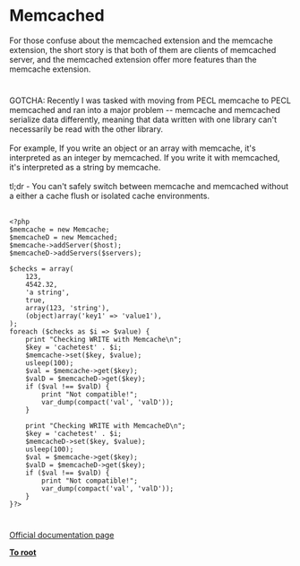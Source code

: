 # Memcached



For those confuse about the memcached extension and the memcache extension, the short story is that both of them are clients of memcached server, and the memcached extension offer more features than the memcache extension.  

#

GOTCHA: Recently I was tasked with moving from PECL memcache to PECL memcached and ran into a major problem -- memcache and memcached serialize data differently, meaning that data written with one library can&apos;t necessarily be read with the other library.<br><br>For example, If you write an object or an array with memcache, it&apos;s interpreted as an integer by memcached.  If you write it with memcached, it&apos;s interpreted as a string by memcache.<br><br>tl;dr - You can&apos;t safely switch between memcache and memcached without a either a cache flush or isolated cache environments.<br><br>

```
<?php
$memcache = new Memcache;
$memcacheD = new Memcached;
$memcache->addServer($host);
$memcacheD->addServers($servers);

$checks = array(
    123,
    4542.32,
    'a string',
    true,
    array(123, 'string'),
    (object)array('key1' => 'value1'),
);
foreach ($checks as $i => $value) {
    print "Checking WRITE with Memcache\n";
    $key = 'cachetest' . $i;
    $memcache->set($key, $value);
    usleep(100);
    $val = $memcache->get($key);
    $valD = $memcacheD->get($key);
    if ($val !== $valD) {
        print "Not compatible!";
        var_dump(compact('val', 'valD'));
    }

    print "Checking WRITE with MemcacheD\n";
    $key = 'cachetest' . $i;
    $memcacheD->set($key, $value);
    usleep(100);
    $val = $memcache->get($key);
    $valD = $memcacheD->get($key);
    if ($val !== $valD) {
        print "Not compatible!";
        var_dump(compact('val', 'valD'));
    }
}?>
```
  

#

[Official documentation page](https://www.php.net/manual/en/book.memcached.php)

**[To root](/README.md)**